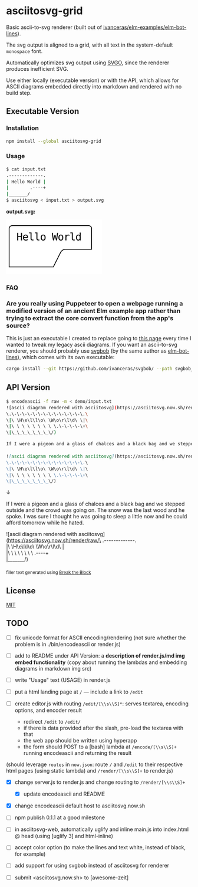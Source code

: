 # asciitosvg-grid

Basic ascii-to-svg renderer (built out of [ivanceras/elm-examples/elm-bot-lines][elm-bot-lines-gh]).

The svg output is aligned to a grid, with all text in the system-default `monospace` font.

Automatically optimizes svg output using [SVGO][svgo], since the renderer produces inefficient SVG.

Use either locally (executable version) or with the API, which allows for ASCII diagrams embedded directly into markdown and rendered with no build step.

## Executable Version

### Installation

```sh
npm install --global asciitosvg-grid
```

### Usage

```sh
$ cat input.txt
.-------------.
| Hello World |
|        .----+
|_______/
$ asciitosvg < input.txt > output.svg
```

**output.svg:**

![output.svg in demo](./demo/output.svg)

### FAQ

### Are you really using Puppeteer to open a webpage running a modified version of an ancient Elm example app rather than trying to extract the core convert function from the app's source?

This is just an executable I created to replace going to [this page][elm-bot-lines] every time I wanted to tweak my legacy ascii diagrams. If you want an ascii-to-svg renderer, you should probably use [svgbob][svgbob] (by the same author as [elm-bot-lines][elm-bot-lines]), which comes with its own executable:

```sh
cargo install --git https://github.com/ivanceras/svgbob/ --path svgbob_cli
```

<!-- ### Do you do anything more respectable?

🤔 -->

## API Version

```sh
$ encodeascii -f raw -m < demo/input.txt
![ascii diagram rendered with asciitosvg](https://asciitosvg.now.sh/render/raw/\
\.\-\-\-\-\-\-\-\-\-\-\-\-\-\.\
\|\ \H\e\l\l\o\ \W\o\r\l\d\ \|\
\|\ \ \ \ \ \ \ \ \.\-\-\-\-\+\
\|\_\_\_\_\_\_\_\/)
```

```md
If I were a pigeon and a glass of chalces and a black bag and we stepped outside and the crowd was going on. The snow was the last wood and he spoke. I was sure I thought he was going to sleep a little now and he could afford tomorrow while he hated.

![ascii diagram rendered with asciitosvg](https://asciitosvg.now.sh/render/raw/\
\.\-\-\-\-\-\-\-\-\-\-\-\-\-\.\
\|\ \H\e\l\l\o\ \W\o\r\l\d\ \|\
\|\ \ \ \ \ \ \ \ \.\-\-\-\-\+\
\|\_\_\_\_\_\_\_\/)
```

&darr;

If I were a pigeon and a glass of chalces and a black bag and we stepped outside and the crowd was going on. The snow was the last wood and he spoke. I was sure I thought he was going to sleep a little now and he could afford tomorrow while he hated.

![ascii diagram rendered with asciitosvg](https://asciitosvg.now.sh/render/raw/\
\.\-\-\-\-\-\-\-\-\-\-\-\-\-\.\
\|\ \H\e\l\l\o\ \W\o\r\l\d\ \|\
\|\ \ \ \ \ \ \ \ \.\-\-\-\-\+\
\|\_\_\_\_\_\_\_\/)

<sub>filler text generated using [Break the Block](https://codepen.io/jczimm/full/rKJjMM/)</sub>

## License

[MIT](https://choosealicense.com/licenses/mit/)

[elm-bot-lines]: https://ivanceras.github.io/elm-examples/elm-bot-lines/
[elm-bot-lines-gh]: https://github.com/ivanceras/elm-examples/tree/master/elm-bot-lines
[svgbob]: https://github.com/ivanceras/svgbob
[svgo]: https://github.com/svg/svgo

## TODO

- [ ] fix unicode format for ASCII encoding/rendering (not sure whether the problem is in ./bin/encodeascii or render.js)
- [ ] add to README under API Version: a **description of render.js/md img embed functionality** (copy about running the lambdas and embedding diagrams in markdown img src)
- [ ] write "Usage" text (USAGE) in render.js

- [ ] put a html landing page at `/` &mdash; include a link to `/edit`

- [ ] create editor.js with routing `/edit/[\\s\\S]*`: serves textarea, encoding options, and encoder result
  - redirect `/edit` to `/edit/`
  - if there is data provided after the slash, pre-load the textarea with that
  - the web app should be written using hyperapp
  - the form should POST to a \[bash\] lambda at `/encode/[\\s\\S]+` running encodeascii and returning the result

(should leverage `routes` in `now.json`: route `/` and `/edit` to their respective html pages (using static lambda) and `/render/[\\s\\S]+` to render.js)

- [x] change server.js to render.js and change routing to `/render/[\\s\\S]+`
  - [x] update encodeascii and README
- [x] change encodeascii default host to asciitosvg.now.sh
- [ ] npm publish 0.1.1 at a good milestone

- [ ] in asciitosvg-web, automatically uglify and inline main.js into index.html @ head (using \[uglify 3\] and html-inline)
- [ ] accept color option (to make the lines and text white, instead of black, for example)
- [ ] add support for using svgbob instead of asciitosvg for renderer
- [ ] submit <asciitosvg.now.sh> to \[awesome-zeit\]